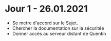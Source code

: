 # Jour 1 - 26.01.2021

- Se metre d'accord sur le Sujet.
- Chercher la documentation sur la sécuritée
- Donner accès au serveur distant de Quentin
